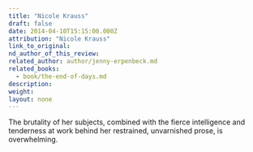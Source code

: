```yaml
---
title: "Nicole Krauss"
draft: false
date: 2014-04-10T15:15:00.000Z
attribution: "Nicole Krauss"
link_to_original:
nd_author_of_this_review:
related_author: author/jenny-erpenbeck.md
related_books:
  - book/the-end-of-days.md
description:
weight:
layout: none
---
```

The brutality of her subjects, combined with the fierce intelligence and tenderness at work behind her restrained, unvarnished prose, is overwhelming.

